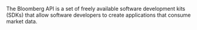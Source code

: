 The Bloomberg API is a set of freely available software development kits (SDKs) that allow software developers to create applications that consume market data.
